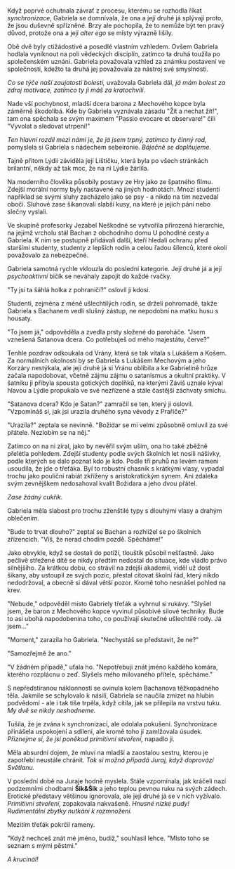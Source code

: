 #

Když poprvé ochutnala závrať z procesu, kterému se rozhodla říkat *synchronizace*, Gabriela se domnívala, že ona a její druhé já splývají proto, že jsou duševně spřízněné. Brzy ale pochopila, že to nemůže být ten pravý důvod, protože ona a její *alter ego* se místy výrazně lišily.

Obě dvě byly ctižádostivé a posedlé vlastním vzhledem. Ovšem Gabriela hodlala vyniknout na poli vědeckých disciplín, zatímco ta druhá toužila po společenském uznání. Gabriela považovala vzhled za známku postavení ve společnosti, kdežto ta druhá jej považovala za nástroj své smyslnosti.

*Co se týče naší zaujatosti bolestí,* uvažovala Gabriela dál, *já mám bolest za zdroj motivace, zatímco ty ji máš za kratochvíli.*

Nade vší pochybnost, mladší dcera barona z Mechového kopce byla záměrně škodolibá. Kde by Gabriela vyznávala zásadu "Žít a nechat žít!", tam ona spěchala se svým maximem "Passio evocare et observare!" čili "Vyvolat a sledovat utrpení!"

*Ten hlavní rozdíl mezi námi je, že já jsem trpný, zatímco ty činný rod,* pomyslela si Gabriela s nádechem sebeironie. *Báječně se doplňujeme.*

Tajně přitom Lýdii záviděla její Lištičku, která byla po všech stránkách brilantní, někdy až tak moc, že na ni Lýdie žárlila.

Na moderního člověka působily postavy ze Hry jako ze špatného filmu. Zdejší morální normy byly nastavené na jiných hodnotách. Mnozí studenti například se svými sluhy zacházelo jako se psy - a nikdo na tím nezvedal obočí. Sluhové zase šikanovali slabší kusy, na které je jejich páni nebo slečny vyslali.

Ve skupině profesorky Jezabel Neškodné se vytvořila přirozená hierarchie, na jejímž vrcholu stál Bachan z obchodního domu U pohodlné cesty a Gabriela. K nim se postupně přidávali další, kteří hledali ochranu před staršími studenty, studenty z lepších rodin a celou řadou šílenců, které okolí považovalo za nebezpečné.

Gabriela samotná rychle vklouzla do poslední kategorie. Její druhé já a její *psychoaktivní* bičík se neváhaly zapojit do každé rvačky.

"Ty jsi ta šáhlá holka z pohraničí?" oslovil ji kdosi.

Studenti, zejména z méně ušlechtilých rodin, se drželi pohromadě, takže Gabriela s Bachanem vedli slušný zástup, ne nepodobní na matku husu s housaty.

"To jsem já," odpověděla a zvedla prsty složené do paroháče. "Jsem vznešená Satanova dcera. Co potřebuješ od mého majestátu, červe?"

Tenhle pozdrav odkoukala od Vrány, která se tak vítala s Lukášem a Košem. Za normálních okolností by se Gabriela s Lukášem Mechovým a jeho Korzáry nestýkala, ale její druhé já si Vránu oblíbila a ke Gabrielině hrůze začala napodobovat, včetně zájmu zájmu o satanismus a okultní praktiky. V šatníku ji přibyla spousta gotických doplňků, na kterými Záviš uznale kýval hlavou a Lýdie propukala ve své nezřízené a stále častější záchvaty smíchu.

"Satanova dcera? Kdo je Satan?" zamračil se ten, který ji oslovil. "Vzpomínáš si, jak jsi urazila druhého syna vévody z Praříče?"

"Urazila?" zeptala se nevinně. "Božidar se mi velmi způsobně omluvil za své přátele. Nezlobím se na něj."

Zatímco on na ni zíral, jako by nevěřil svým uším, ona ho také zběžně přelétla pohledem. Zdejší studenty podle svých školních let nosili nášivky, podle kterých se dalo poznat kdo je kdo. Podle tří pruhů na levém rameni usoudila, že jde o třeťáka. Byl to robustní chasník s krátkými vlasy, vypadal trochu jako pouliční rabiát zkřížený s aristokratickým synem. Ani zdaleka svým zevnějškem nedosahoval kvalit Božidara a jeho dvou přátel.

*Zase žádný cukřík.*

Gabriela měla slabost pro trochu zženštilé typy s dlouhými vlasy a drahým oblečením.

"Bude to trvat dlouho?" zeptal se Bachan a rozhlížel se po školních zřízencích. "Víš, že nerad chodím pozdě. Spěcháme!"

Jako obvykle, když se dostali do potíží, tlouštík působil nešťastně. Jako pečlivě střežené dítě se nikdy předtím nedostal do situace, kde vládlo právo silnějšího. Za krátkou dobu, co strávil na zdejší akademii, viděl už dost šikany, aby ustoupil ze svých pozic, přestal citovat školní řád, který nikdo nedodržoval, a obecně si dával větší pozor. Kromě toho nesnášel pohled na krev.

"Nebude," odpověděl místo Gabriely třeťák a vyhrnul si rukávy. "Slyšel jsem, že baron z Mechového kopce vyvinul působivé silové techniky. Bude to asi ubohá napodobenina toho, co používají skutečné ušlechtilé rody. Já jsem..."

"Moment," zarazila ho Gabriela. "Nechystáš se představit, že ne?"

"Samozřejmě že ano."

"V žádném případě," uťala ho. "Nepotřebuji znát jméno každého komára, kterého rozplácnu o zeď. Slyšels mého milovaného přítele, spěcháme."

S nepředstíranou náklonností se ovinula kolem Bachanova těžkopádného těla. Jakmile se schylovalo k násilí, Gabriela se naučila zmizet na hlubin podvědomí - ale i tak tiše trpěla, když cítila, jak se přilepila na vrstvu tuku. *My dvě se nikdy neshodneme.*

Tušila, že je zvána k synchronizaci, ale odolala pokušení. Synchronizace přinášela uspokojení a sdílení, ale kromě toho jí zamlžovala úsudek. *Přiznejme si, že jsi poněkud primitivní stvoření,* napadlo ji. 

Měla absurdní dojem, že mluví na mladší a zaostalou sestru, kterou je zapotřebí neustále chránit. *Tak si možná připadá Juraj, když doprovází Světlanu.*

V poslední době na Juraje hodně myslela. Stále vzpomínala, jak kráčeli nazí podzemními chodbami **Šik&Šik** a jeho teplou pevnou ruku na svých zádech. Erotické představy většinou ignorovala, ale její druhé já se v nich vyžívalo. *Primitivní stvoření,* zopakovala nakvašeně. *Hnusné nízké pudy! Rudimentální zbytky nutkání k rozmnožení.*

Mezitím třeťák pokrčil rameny.

"Když nechceš znát mé jméno, budiž," souhlasil lehce. "Místo toho se seznam s mými pěstmi."

*A krucinál!*
